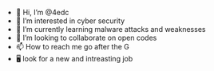 - 👋 Hi, I’m @4edc
- 👀 I’m interested in cyber security 
- 🌱 I’m currently learning malware attacks and weaknesses
- 💞️ I’m looking to collaborate on open codes 
- 📫 How to reach me go after the G
- 🖥 look for a new and intreasting job 

<!---
4edc/4edc is a ✨ special ✨ repository because its `README.md` (this file) appears on your GitHub profile.
You can click the Preview link to take a look at your changes.
--->

